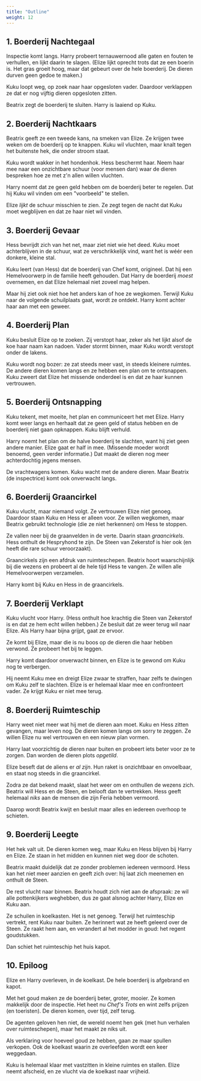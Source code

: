 ```yaml
---
title: "Outline"
weight: 12
---
```


## 1. Boerderij Nachtegaal

Inspectie komt langs. Harry probeert ternauwernood alle gaten en fouten te verhullen, en lijkt daarin te slagen. (Elize lijkt oprecht trots dat ze een boerin is. Het gras groeit hoog, maar dat gebeurt over de hele boerderij. De dieren durven geen gedoe te maken.)

Kuku loopt weg, op zoek naar haar opgesloten vader. Daardoor verklappen ze dat er nog vijftig dieren opgesloten zitten. 

Beatrix zegt de boerderij te sluiten. Harry is laaiend op Kuku.

## 2. Boerderij Nachtkaars

Beatrix geeft ze een tweede kans, na smeken van Elize. Ze krijgen twee weken om de boerderij op te knappen. Kuku wil vluchten, maar knalt tegen het buitenste hek, die onder stroom staat.

Kuku wordt wakker in het hondenhok. Hess beschermt haar. Neem haar mee naar een onzichtbare schuur (voor mensen dan) waar de dieren bespreken hoe ze met z'n allen willen vluchten.

Harry noemt dat ze geen geld hebben om de boerderij beter te regelen. Dat hij Kuku wil vinden om een "voorbeeld" te stellen.

Elize _lijkt_ de schuur misschien te zien. Ze zegt tegen de nacht dat Kuku moet wegblijven en dat ze haar niet wil vinden.

## 3. Boerderij Gevaar

Hess bevrijdt zich van het net, maar ziet niet wie het deed. Kuku moet achterblijven in de schuur, wat ze verschrikkelijk vind, want het is wéér een donkere, kleine stal.

Kuku leert (van Hess) dat de boerderij van Chef komt, origineel. Dat hij een Hemelvoorwerp in de familie heeft gehouden. Dat Harry de boerderij _moest_ overnemen, en dat Elize helemaal niet zoveel mag helpen.

Maar hij ziet ook niet hoe het anders kan of hoe ze wegkomen. Terwijl Kuku naar de volgende schuilplaats gaat, wordt ze ontdekt. Harry komt achter haar aan met een geweer.

## 4. Boerderij Plan

Kuku besluit Elize op te zoeken. Zij verstopt haar, zeker als het lijkt alsof de koe haar naam kan nadoen. Vader stormt binnen, maar Kuku wordt verstopt onder de lakens.

Kuku wordt nog bozer: ze zat steeds meer vast, in steeds kleinere ruimtes. De andere dieren komen langs en ze hebben een plan om te ontsnappen. Kuku zweert dat Elize het missende onderdeel is en dat ze haar kunnen vertrouwen.

## 5. Boerderij Ontsnapping

Kuku tekent, met moeite, het plan en communiceert het met Elize. Harry komt weer langs en herhaalt dat ze geen geld of status hebben en de boerderij niet gaan opknappen. Kuku blijft verhuld.

Harry noemt het plan om de halve boerderij te slachten, want hij ziet geen andere manier. Elize gaat er half in mee. (Missende moeder wordt benoemd, geen verder informatie.) Dat maakt de dieren nog meer achterdochtig jegens mensen.

De vrachtwagens komen. Kuku wacht met de andere dieren. Maar Beatrix (de inspectrice) komt ook onverwacht langs.

## 6. Boerderij Graancirkel

Kuku vlucht, maar niemand volgt. Ze vertrouwen Elize niet genoeg. Daardoor staan Kuku en Hess er alleen voor. Ze willen wegkomen, maar Beatrix gebruikt technologie (die ze niet herkennen) om Hess te stoppen.

Ze vallen neer bij de graanvelden in de verte. Daarin staan _graancirkels_. Hess onthult de Hespryhond te zijn. De Steen van Zekerstof is hier ook (en heeft die rare schuur veroorzaakt). 

Graancirkels zijn een afdruk van ruimteschepen. Beatrix hoort waarschijnlijk bij die wezens en probeert al de hele tijd Hess te vangen. Ze willen alle Hemelvoorwerpen verzamelen.

Harry komt bij Kuku en Hess in de graancirkels.

## 7. Boerderij Verklapt

Kuku vlucht voor Harry. (Hess onthult hoe krachtig die Steen van Zekerstof is en dat ze hem echt willen hebben.) Ze besluit dat ze weer terug wil naar Elize. Als Harry haar bijna grijpt, gaat ze ervoor.

Ze komt bij Elize, maar die is nu boos op de dieren die haar hebben verwond. Ze probeert het bij te leggen.

Harry komt daardoor onverwacht binnen, en Elize is te gewond om Kuku nog te verbergen.

Hij neemt Kuku mee en dreigt Elize zwaar te straffen, haar zelfs te dwingen om Kuku zelf te slachten. Elize is er helemaal klaar mee en confronteert vader. Ze krijgt Kuku er niet mee terug.

## 8. Boerderij Ruimteschip

Harry weet niet meer wat hij met de dieren aan moet. Kuku en Hess zitten gevangen, maar leven nog. De dieren komen langs om sorry te zeggen. Ze willen Elize nu wel vertrouwen en een nieuw plan vormen.

Harry laat voorzichtig de dieren naar buiten en probeert iets beter voor ze te zorgen. Dan worden de dieren plots _opgetild_.

Elize beseft dat de aliens er _al zijn_. Hun raket is onzichtbaar en onvoelbaar, en staat nog steeds in die graancirkel.

Zodra ze dat bekend maakt, slaat het weer om en onthullen de wezens zich. Beatrix will Hess en de Steen, en belooft dan te vertrekken. Hess geeft helemaal _niks_ aan de mensen die zijn Feria hebben vermoord.

Daarop wordt Beatrix kwijt en besluit maar alles en iedereen overhoop te schieten.

## 9. Boerderij Leegte

Het hek valt uit. De dieren komen weg, maar Kuku en Hess blijven bij Harry en Elize. Ze staan in het midden en kunnen niet weg door de schoten.

Beatrix maakt duidelijk dat ze zonder problemen iedereen vermoord. Hess kan het niet meer aanzien en geeft zich over: hij laat zich meenemen en onthult de Steen.

De rest vlucht naar binnen. Beatrix houdt zich niet aan de afspraak: ze wil alle pottenkijkers weghebben, dus ze gaat alsnog achter Harry, Elize en Kuku aan.

Ze schuilen in koelkasten. Het is net genoeg. Terwijl het ruimteschip vertrekt, rent Kuku naar buiten. Ze herinnert wat ze heeft geleerd over de Steen. Ze raakt hem aan, en verandert al het modder in goud: het regent goudstukken.

Dan schiet het ruimteschip het huis kapot.

## 10. Epiloog

Elize en Harry overleven, in de koelkast. De hele boerderij is afgebrand en kapot.

Met het goud maken ze de boerderij beter, groter, mooier. Ze komen makkelijk door de inspectie. Het heet nu _Chef's Trots_ en wint zelfs prijzen (en toeristen). De dieren komen, over tijd, zelf terug.

De agenten geloven hen niet, de wereld noemt hen gek (met hun verhalen over ruimteschepen), maar het maakt ze niks uit.

Als verklaring voor hoeveel goud ze hebben, gaan ze maar spullen verkopen. Ook de koelkast waarin ze overleefden wordt een keer weggedaan.

Kuku is helemaal klaar met vastzitten in kleine ruimtes en stallen. Elize neemt afscheid, en ze vlucht via de koelkast naar vrijheid.